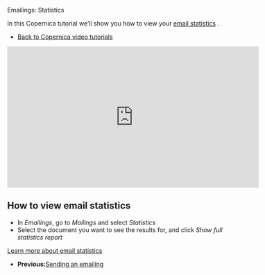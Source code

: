 Emailings: Statistics

In this Copernica tutorial we’ll show you how to view your [email statistics](<https://www.copernica.com/en/blog/campaign-results-and-statistics> "Email statistics") .

- [Back to Copernica video tutorials](<http://www.copernica.com/en/support/video-tutorials> "Video tutorials")

<iframe width="580" height="326" src="https://www.youtube.com/embed/RONLnYr8JzE?list=PLgCg-YR2FABYMlchCXl_7Qa5_JnU26ZYz" frameborder="0" allowfullscreen>  </iframe>

How to view email statistics
----------------------------

- In *Emailings*, go to *Mailings* and select *Statistics*
- Select the document you want to see the results for, and click *Show full statistics report*

[Learn more about email statistics](<https://www.copernica.com/en/blog/campaign-results-and-statistics> "Emai; statistics")

- **Previous:**[Sending an emailing](<http://www.copernica.com/en/support/video-tutorials/emailings-sending-an-emailing> "Emailings: Sending an emailing")